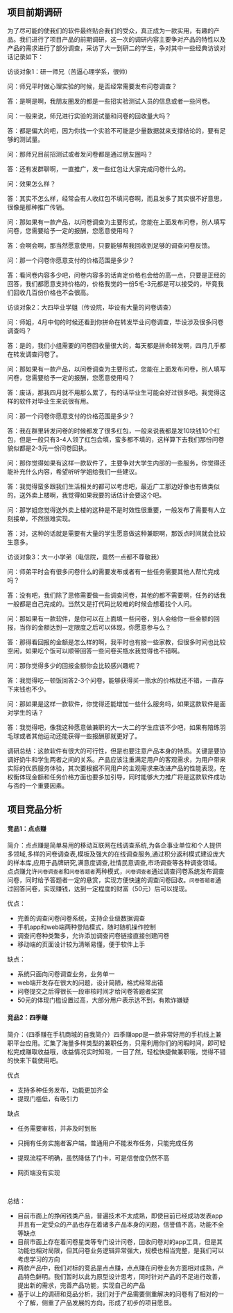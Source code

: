 ## 项目前期调研

为了尽可能的使我们的软件最终贴合我们的受众，真正成为一款实用，有趣的产品。我们进行了项目产品的前期调研，这一次的调研内容主要争对产品的特性以及产品的需求进行了部分调查，采访了大一到研二的学生，争对其中一些经典访谈对话记录如下：



访谈对象1：研一师兄（苦逼心理学系，很帅）

问：师兄平时做心理实验的时候，是否经常需要发布问卷调查？

答：是啊是啊，我朋友圈发的都是一些招实验测试人员的信息或者一些问卷。

问：一般来说，师兄进行实验的测试量和问卷的回收量大吗？

答：都是偏大的吧，因为你找一个实验不可能是少量数据就来支撑结论的，要有足够的测试量。

问：那师兄目前招测试或者发问卷都是通过朋友圈吗？

答：还有发群聊啊，一直推广，发一些红包让大家完成问卷什么的。

问：效果怎么样？

答：其实不怎么样，经常会有人收红包不填问卷啊，而且发多了其实很不好意思，很像是那种推广传销。

问：那如果有一款产品，以问卷调查为主要形式，您能在上面发布问卷，别人填写问卷，您需要给予一定的报酬，您愿意使用吗？

答：会啊会啊，那当然愿意使用，只要能够帮我回收到足够的调查问卷反馈。

问：那一个问卷你愿意支付的价格范围是多少？

答：看问卷内容多少吧，问卷内容多的话肯定价格也会给的高一点，只要是正经的回答，我们都愿意支持价格的，价格我觉的一份5毛-3元都是可以接受的，毕竟我们回收几百份价格也不会很高。

 



访谈对象2：大四毕业学姐（传设院，毕设有大量的问卷调查）

问：师姐，4月中旬的时候还看到你拼命在转发毕业问卷调查，毕设涉及很多问卷调查吗？

答：是的，我们小组需要的问卷回收量很大的，每天都是拼命转发啊，四月几乎都在转发调查问卷了。

问：那如果有一款产品，以问卷调查为主要形式，您能在上面发布问卷，别人填写问卷，您需要给予一定的报酬，您愿意使用吗？

答：废话，那我四月就不用那么累了，有的话毕业生可能会好过很多吧。我觉得这样的软件对毕业生来说很有用。

问：那一个问卷你愿意支付的价格范围是多少？

答：我在群里转发问卷的时候都发了很多红包，一般来说我都是发10块钱10个红包，但是一般只有3-4人领了红包会填，蛮多都不填的，这样算下去我们那份问卷貌似都是2-3元一份问卷回执。

问：那你觉得如果有这样一款软件了，主要争对大学生内部的一些服务，你觉得还能补充什么内容，希望听听学姐给我们一些建议。

答：我觉得蛮多跟我们生活相关的都可以考虑吧，最近广工那边好像也有做类似的，送外卖上楼啊，我觉得如果我要的话估计会要这个吧。

问：那学姐您觉得送外卖上楼的这种是不是时效性很重要，一般发布了需要有人立刻接单，不然很难实现。

答：对，这种的话就是需要有大量的学生愿意做这种兼职啊，那饭点时间就会比较生意多。



访谈对象3：大一小学弟（电信院，竟然一点都不尊敬我）

问：师弟平时会有很多问卷什么的需要发布或者有一些任务需要其他人帮忙完成吗？

答：没有吧，我们除了思修需要做一些调查问卷，其他的都不需要啊，任务的话我一般都是自己完成的。当然又是打代码比较难的时候会想着找个人问。

问：那如果有一款软件，是你可以在上面填一些问卷，别人会给你一些金额的回报，当你的金额达到一定限度之后可以体现，你愿意参与么？

答：那得看回报的金额是怎么样的啊，我平时也有接一些家教，但很多时间也比较空闲，如果吃个饭可以顺带回答一些问卷买瓶水我觉得也不错啊。

问：那你觉得多少的回报金额你会比较感兴趣呢？

答：我觉得吃一顿饭回答2-3个问卷，能够获得买一瓶水的价格就还不错，一直存下来钱也不少。

问：那如果是这样一款软件，你觉得还能增加一些什么服务吗，如果这款软件是面对学生的话？

答：我觉得吧，像我这种愿意做兼职的大一大二的学生应该不少吧，如果有陪练羽毛球或者其他运动还能获得一些报酬那就更好了。



调研总结：这款软件有很大的可行性，但是也要注意产品本身的特质。关键是要协调好奶牛和学生两者之间的关系。产品应该注重满足用户的客观需求，为用户带来实际的优质服务体验，其次要根据不同用户的主观需求来改进产品的性能表现，在权衡体现金额和任务价格方面也要多加引导，同时能够大力推广将是这款软件成功与否的一个重要因素。



## 项目竞品分析

#### 竞品1：点点赚

简介：点点赚是简单易用的移动互联网在线调查系统,为各企事业单位和个人提供多领域,多样的问卷调查表,模板及强大的在线调查服务,通过积分返利模式建设庞大的样本库,应用于品牌研究,满意度调查,社情民意调查,市场调查等各种调查领域。点点赚允许`问卷调查者`和`问卷答题者`两种模式，`问卷调查者`通过调查问卷系统发布调查问卷，同时给予答题者一定的悬赏，实现方便快速的调查问卷回收。`问卷答题者`通过回答问卷，实现赚钱，达到一定程度的财富（50元）后可以提现。

优点：

- 完善的调查问卷问卷系统，支持企业级数据调查
- 手机app和web端两种登陆模式，随时随机操作控制
- 调查问卷种类繁多，允许添加调查问卷链接直接创建问卷
- 移动端的页面设计较为清晰易懂，便于软件上手​

缺点：

- 系统只面向问卷调查业务，业务单一
- web端开发存在很大的问题，设计简陋，格式经常出错
- 问卷提交之后得很长一段审核时间才给问卷答题者奖赏
- 50元的体现门槛设置过高，大部分用户表示达不到，有欺诈嫌疑



#### 竞品2：四季赚

简介：（四季赚在手机商城的自我简介）四季赚app是一款非常好用的手机线上兼职平台应用。汇集了海量多样类型的兼职任务，只需利用你们的闲暇时间，即可轻松完成赚取收益哦，收益情况实时知晓，一目了然，轻松快捷做兼职哦，觉得不错的快来下载使用吧。

优点

- 支持多种任务发布，功能更加齐全
- 提现门槛低，有吸引力

缺点

- 任务需要审核，并非及时到账

- 只拥有任务实施者客户端，普通用户不能发布任务，只能完成任务

- 提现流程不明确，虽然降低了门卡，可是信誉度仍然不高

- 网页端没有实现

  ​

总结：

- ⽬前市⾯上的挣闲钱类产品，普遍技术不太成熟，即使目前已经成功发表app并且有一定受众的产品也存在着诸多产品本身的问题，信誉值不高，功能不全等缺点
- 目前市面上存在着问卷星类等专门设计问卷，回收问卷对的app工具，但是其功能也相对局限，但其问卷业务逻辑异常强大，规模也相当完整，是我们可以考虑学习的方向
- 两款产品中，我们对标的竞品是点点赚，点点赚在问卷业务方面相对成熟，产品特色鲜明。我们暂时以此为原型设计思考，同时针对产品的不足进行改善，提出新的需求，完善产品功能，实现自己的产品
- 基于以上的调研和竞品分析，我们对于产品需要侧重解决的问卷有了相对的一个了解，侧重了产品发展的方向，形成了初步的项目愿景。